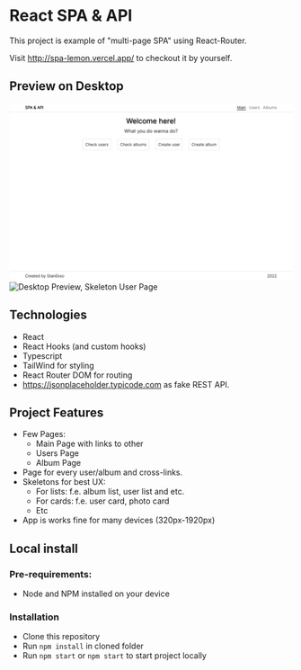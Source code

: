 # React SPA & API

This project is example of "multi-page SPA" using React-Router.

Visit http://spa-lemon.vercel.app/ to checkout it by yourself.

## Preview on Desktop

![Desktop Preview, Main Page](./preview/preview_main.png "Desktop Main Page")
![Desktop Preview, Skeleton User Page](./preview/preview_sleleton.png "Desktop User Page")

## Technologies

- React
- React Hooks (and custom hooks)
- Typescript
- TailWind for styling
- React Router DOM for routing
- https://jsonplaceholder.typicode.com as fake REST API.

## Project Features

- Few Pages:
  - Main Page with links to other
  - Users Page
  - Album Page
- Page for every user/album and cross-links.
- Skeletons for best UX:
  - For lists: f.e. album list, user list and etc.
  - For cards: f.e. user card, photo card
  - Etc
- App is works fine for many devices (320px-1920px)

## Local install

### Pre-requirements:

- Node and NPM installed on your device

### Installation

- Clone this repository
- Run `npm install` in cloned folder
- Run `npm start` or `npm start` to start project locally
